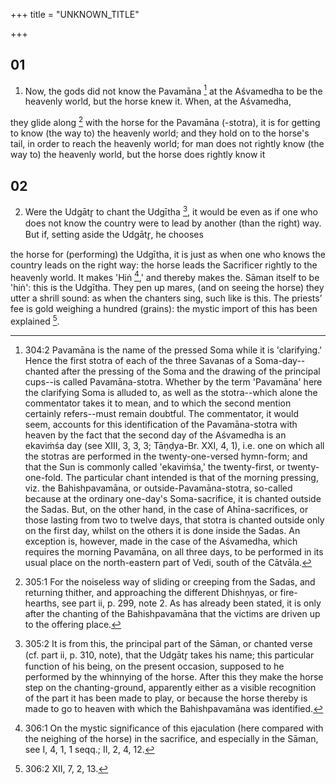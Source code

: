 +++
title = "UNKNOWN_TITLE"

+++


## 01
1. Now, the gods did not know the Pavamāna [^egg_771] at the Aśvamedha to be the heavenly world, but the horse knew it. When, at the Aśvamedha,

[^egg_771]: 304:2 Pavamāna is the name of the pressed Soma while it is 'clarifying.' Hence the first stotra of each of the three Savanas of a Soma-day--chanted after the pressing of the Soma and the drawing of the principal cups--is called Pavamāna-stotra. Whether by the term 'Pavamāna' here the clarifying Soma is alluded to, as well as the stotra--which alone the commentator takes it to mean, and to which the second mention certainly refers--must remain  doubtful. The commentator, it would seem, accounts for this identification of the Pavamāna-stotra with heaven by the fact that the second day of the Aśvamedha is an ekaviṁśa day (see XIII, 3, 3, 3; Tāṇḍya-Br. XXI, 4, 1), i.e. one on which all the stotras are performed in the twenty-one-versed hymn-form; and that the Sun is commonly called 'ekaviṁśa,' the twenty-first, or twenty-one-fold. The particular chant intended is that of the morning pressing, viz. the Bahishpavamāna, or outside-Pavamāna-stotra, so-called because at the ordinary one-day's Soma-sacrifice, it is chanted outside the Sadas. But, on the other hand, in the case of Ahīna-sacrifices, or those lasting from two to twelve days, that stotra is chanted outside only on the first day, whilst on the others it is done inside the Sadas. An exception is, however, made in the case of the Aśvamedha, which requires the morning Pavamāna, on all three days, to be performed in its usual place on the north-eastern part of Vedi, south of the Cātvāla.

they glide along [^egg_772] with the horse for the Pavamāna (-stotra), it is for getting to know (the way to) the heavenly world; and they hold on to the horse's tail, in order to reach the heavenly world; for man does not rightly know (the way to) the heavenly world, but the horse does rightly know it

[^egg_772]: 305:1 For the noiseless way of sliding or creeping from the Sadas, and returning thither, and approaching the different Dhishṇyas, or fire-hearths, see part ii, p. 299, note 2. As has already been stated, it is only after the chanting of the Bahishpavamāna that the victims are driven up to the offering place.

## 02
2. Were the Udgātr̥ to chant the Udgītha [^egg_773], it would be even as if one who does not know the country were to lead by another (than the right) way. But if, setting aside the Udgātr̥, he chooses

[^egg_773]: 305:2 It is from this, the principal part of the Sāman, or chanted verse (cf. part ii, p. 310, note), that the Udgātr̥ takes his name; this particular function of his being, on the present occasion, supposed to he performed by the whinnying of the horse. After this they make the horse step on the chanting-ground, apparently either as a visible recognition of the part it has been made to play, or because the horse thereby is made to go to heaven with which the Bahishpavamāna was identified.

the horse for (performing) the Udgītha, it is just as when one who knows the country leads on the right way: the horse leads the Sacrificer rightly to the heavenly world. It makes 'Hiṅ [^egg_774],' and thereby makes the. Sāman itself to be 'hiṅ': this is the Udgītha. They pen up mares, (and on seeing the horse) they utter a shrill sound: as when the chanters sing, such like is this. The priests’ fee is gold weighing a hundred (grains): the mystic import of this has been explained [^egg_775].

[^egg_774]: 306:1 On the mystic significance of this ejaculation (here compared with the neighing of the horse) in the sacrifice, and especially in the Sāman, see I, 4, 1, 1 seqq.; II, 2, 4, 12.

[^egg_775]: 306:2 XII, 7, 2, 13.

